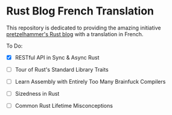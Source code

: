 # Rust Blog French Translation #

This repository is dedicated to providing the amazing initiative [pretzelhammer's Rust blog](https://github.com/pretzelhammer/rust-blog) with a translation in French.

To Do:

- [x] RESTful API in Sync & Async Rust 
- [ ] Tour of Rust's Standard Library Traits
- [ ] Learn Assembly with Entirely Too Many Brainfuck Compilers
- [ ] Sizedness in Rust
- [ ] Common Rust Lifetime Misconceptions

